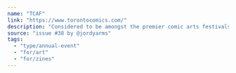 ```yaml
---
name: "TCAF"
link: "https://www.torontocomics.com/"
description: "Considered to be amongst the premier comic arts festivals in the world, TCAF is an annual two day festival in downtown Toronto."
source: "issue #38 by @jordyarms"
tags:
  - "type/annual-event"
  - "for/art"
  - "for/zines"
---
```


<!-- Community added from GitHub issue #38 -->
